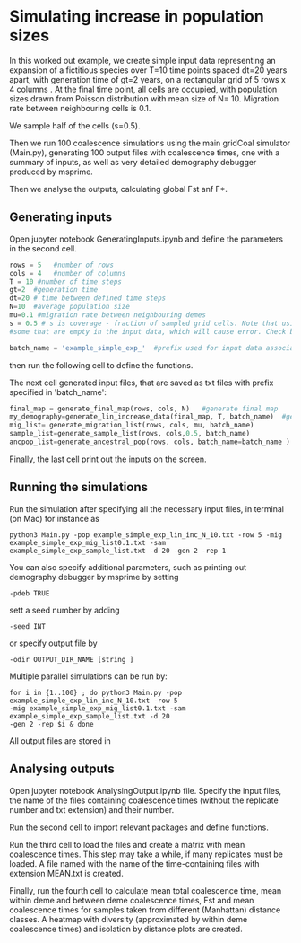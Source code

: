 # Simulating increase in population sizes

In this worked out example, we create simple input data representing an expansion of a fictitious species over T=10 time points spaced dt=20 years apart, with generation time of gt=2 years, on a rectangular grid of 5 rows x 4 columns . At the final time point, all cells are occupied, with  population sizes drawn from Poisson distribution with mean size of N= 10.
Migration rate between neighbouring cells is 0.1.  

We sample half of the cells (s=0.5).

Then we run 100 coalescence simulations using the main gridCoal simulator (Main.py), generating 100 output files with coalescence times, one with a summary of inputs, as well as very detailed demography debugger produced by msprime.

Then we analyse the outputs, calculating global Fst anf F*.

## Generating inputs
Open jupyter notebook GeneratingInputs.ipynb and define the parameters in the second cell.
```python
rows = 5   #number of rows
cols = 4   #number of columns
T = 10 #number of time steps
gt=2  #generation time
dt=20 # time between defined time steps
N=10  #average population size
mu=0.1 #migration rate between neighbouring demes
s = 0.5 # s is coverage - fraction of sampled grid cells. Note that using this function may include
#some that are empty in the input data, which will cause error. Check before submitting for simulations.

batch_name = 'example_simple_exp_'  #prefix used for input data associated with this simulation
```

then run the following cell to define the functions.

The next cell generated input files, that are saved as txt files with prefix specified in 'batch_name':

```python
final_map = generate_final_map(rows, cols, N)   #generate final map
my_demography=generate_lin_increase_data(final_map, T, batch_name)  #generate linear increasing pop sizes leading to final map
mig_list= generate_migration_list(rows, cols, mu, batch_name)
sample_list=generate_sample_list(rows, cols,0.5, batch_name)
ancpop_list=generate_ancestral_pop(rows, cols, batch_name=batch_name )
```
Finally, the last cell print out the inputs on the screen.


## Running the simulations
Run the simulation after specifying all the necessary input files, in terminal (on Mac) for instance as
```
python3 Main.py -pop example_simple_exp_lin_inc_N_10.txt -row 5 -mig example_simple_exp_mig_list0.1.txt -sam example_simple_exp_sample_list.txt -d 20 -gen 2 -rep 1
```

You can also specify additional parameters, such as printing out demography debugger by msprime by setting
```
-pdeb TRUE
```
sett a seed number by adding
```
-seed INT
```
or specify output file by
```
-odir OUTPUT_DIR_NAME [string ]
```

Multiple parallel simulations can be run by:
```   
for i in {1..100} ; do python3 Main.py -pop example_simple_exp_lin_inc_N_10.txt -row 5
-mig example_simple_exp_mig_list0.1.txt -sam example_simple_exp_sample_list.txt -d 20
-gen 2 -rep $i & done
```

All output files are stored in
## Analysing outputs

Open jupyter notebook AnalysingOutput.ipynb file. Specify the input files, the name of the files containing coalescence times (without the replicate number and txt extension) and their number.

Run the second cell to import relevant packages and define functions.

Run the third cell to load the files and create a matrix with mean coalescence times. This step may take a while, if many replicates must be loaded. A file named with the name of the time-containing files with extension MEAN.txt is created.  

Finally, run the fourth cell to calculate mean total coalescence time, mean within deme and between deme coalescence times, Fst and mean coalescence times for samples taken from different (Manhattan) distance classes. A heatmap with diversity (approximated by within deme coalescence times) and isolation by distance plots are created.

 

